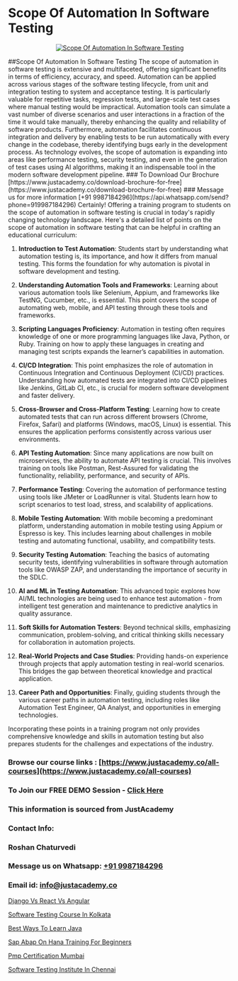 # Scope Of Automation In Software Testing

<p align="center">
  <a href="https://justacademy.co/program-detail/software-testing">
    <img src="https://justacademy.co/storage2/program_images/1704700438.webp" alt="Scope Of Automation In Software Testing">
  </a>
</p>
##Scope Of Automation In Software Testing
The scope of automation in software testing is extensive and multifaceted, offering significant benefits in terms of efficiency, accuracy, and speed. Automation can be applied across various stages of the software testing lifecycle, from unit and integration testing to system and acceptance testing. It is particularly valuable for repetitive tasks, regression tests, and large-scale test cases where manual testing would be impractical. Automation tools can simulate a vast number of diverse scenarios and user interactions in a fraction of the time it would take manually, thereby enhancing the quality and reliability of software products. Furthermore, automation facilitates continuous integration and delivery by enabling tests to be run automatically with every change in the codebase, thereby identifying bugs early in the development process. As technology evolves, the scope of automation is expanding into areas like performance testing, security testing, and even in the generation of test cases using AI algorithms, making it an indispensable tool in the modern software development pipeline.
### To Download Our Brochure [https://www.justacademy.co/download-brochure-for-free](https://www.justacademy.co/download-brochure-for-free)
### Message us for more information [+91 9987184296](https://api.whatsapp.com/send?phone=919987184296)
Certainly! Offering a training program to students on the scope of automation in software testing is crucial in today's rapidly changing technology landscape. Here's a detailed list of points on the scope of automation in software testing that can be helpful in crafting an educational curriculum:

1) **Introduction to Test Automation**: Students start by understanding what automation testing is, its importance, and how it differs from manual testing. This forms the foundation for why automation is pivotal in software development and testing.

2) **Understanding Automation Tools and Frameworks**: Learning about various automation tools like Selenium, Appium, and frameworks like TestNG, Cucumber, etc., is essential. This point covers the scope of automating web, mobile, and API testing through these tools and frameworks.

3) **Scripting Languages Proficiency**: Automation in testing often requires knowledge of one or more programming languages like Java, Python, or Ruby. Training on how to apply these languages in creating and managing test scripts expands the learner’s capabilities in automation.

4) **CI/CD Integration**: This point emphasizes the role of automation in Continuous Integration and Continuous Deployment (CI/CD) practices. Understanding how automated tests are integrated into CI/CD pipelines like Jenkins, GitLab CI, etc., is crucial for modern software development and faster delivery.

5) **Cross-Browser and Cross-Platform Testing**: Learning how to create automated tests that can run across different browsers (Chrome, Firefox, Safari) and platforms (Windows, macOS, Linux) is essential. This ensures the application performs consistently across various user environments.

6) **API Testing Automation**: Since many applications are now built on microservices, the ability to automate API testing is crucial. This involves training on tools like Postman, Rest-Assured for validating the functionality, reliability, performance, and security of APIs.

7) **Performance Testing**: Covering the automation of performance testing using tools like JMeter or LoadRunner is vital. Students learn how to script scenarios to test load, stress, and scalability of applications.

8) **Mobile Testing Automation**: With mobile becoming a predominant platform, understanding automation in mobile testing using Appium or Espresso is key. This includes learning about challenges in mobile testing and automating functional, usability, and compatibility tests.

9) **Security Testing Automation**: Teaching the basics of automating security tests, identifying vulnerabilities in software through automation tools like OWASP ZAP, and understanding the importance of security in the SDLC.

10) **AI and ML in Testing Automation**: This advanced topic explores how AI/ML technologies are being used to enhance test automation - from intelligent test generation and maintenance to predictive analytics in quality assurance.

11) **Soft Skills for Automation Testers**: Beyond technical skills, emphasizing communication, problem-solving, and critical thinking skills necessary for collaboration in automation projects.

12) **Real-World Projects and Case Studies**: Providing hands-on experience through projects that apply automation testing in real-world scenarios. This bridges the gap between theoretical knowledge and practical application.

13) **Career Path and Opportunities**: Finally, guiding students through the various career paths in automation testing, including roles like Automation Test Engineer, QA Analyst, and opportunities in emerging technologies.

Incorporating these points in a training program not only provides comprehensive knowledge and skills in automation testing but also prepares students for the challenges and expectations of the industry.

### Browse our course links : [https://www.justacademy.co/all-courses](https://www.justacademy.co/all-courses) 
### To Join our FREE DEMO Session - [Click Here](https://www.justacademy.co/register-for-course-demo)


### This information is sourced from JustAcademy
### Contact Info:
### Roshan Chaturvedi
### Message us on Whatsapp: [+91 9987184296](https://api.whatsapp.com/send?phone=919987184296)
### Email id: [info@justacademy.co](mailto:info@justacademy.co)
                
[Django Vs React Vs Angular](https://www.linkedin.com/pulse/django-vs-react-angular-justacademy-jaipur-cznxc?trackingId=QbVzIYpzfVlCK2%2B%2BPkWjgQ%3D%3D&lipi=urn%3Ali%3Apage%3Ad_flagship3_company_admin%3BAVJRhwTBSMSM%2FVRCHlBI2Q%3D%3D)

[Software Testing Course In Kolkata](https://www.linkedin.com/pulse/software-testing-course-kolkata-justacademy-sunnyvale-yvvgc?trackingId=A%2BMAzOLppCC4YxzGz%2FL3zw%3D%3D&lipi=urn%3Ali%3Apage%3Ad_flagship3_company_admin%3BY8luX3FqRoKvysGk6zzShw%3D%3D)

[Best Ways To Learn Java](https://medium.com/@namusn/best-ways-to-learn-java-061251c40edc)

[Sap Abap On Hana Training For Beginners](https://medium.com/@AkashSingh2052/sap-abap-on-hana-training-for-beginners-b11de943eb19)

[Pmp Certification Mumbai](https://justacademyin.github.io/justacademy/pmp-certification-mumbai)

[Software Testing Institute In Chennai](https://justacademyin.github.io/justacademy/software-testing-institute-in-chennai)

